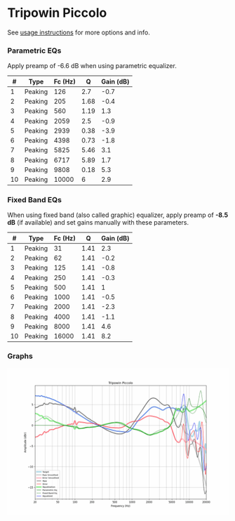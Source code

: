 # Tripowin Piccolo
See [usage instructions](https://github.com/jaakkopasanen/AutoEq#usage) for more options and info.

### Parametric EQs
Apply preamp of -6.6 dB when using parametric equalizer.

|   # | Type    |   Fc (Hz) |    Q |   Gain (dB) |
|-----|---------|-----------|------|-------------|
|   1 | Peaking |       126 | 2.7  |        -0.7 |
|   2 | Peaking |       205 | 1.68 |        -0.4 |
|   3 | Peaking |       560 | 1.19 |         1.3 |
|   4 | Peaking |      2059 | 2.5  |        -0.9 |
|   5 | Peaking |      2939 | 0.38 |        -3.9 |
|   6 | Peaking |      4398 | 0.73 |        -1.8 |
|   7 | Peaking |      5825 | 5.46 |         3.1 |
|   8 | Peaking |      6717 | 5.89 |         1.7 |
|   9 | Peaking |      9808 | 0.18 |         5.3 |
|  10 | Peaking |     10000 | 6    |         2.9 |

### Fixed Band EQs
When using fixed band (also called graphic) equalizer, apply preamp of **-8.5 dB** (if available) and set gains manually with these parameters.

|   # | Type    |   Fc (Hz) |    Q |   Gain (dB) |
|-----|---------|-----------|------|-------------|
|   1 | Peaking |        31 | 1.41 |         2.3 |
|   2 | Peaking |        62 | 1.41 |        -0.2 |
|   3 | Peaking |       125 | 1.41 |        -0.8 |
|   4 | Peaking |       250 | 1.41 |        -0.3 |
|   5 | Peaking |       500 | 1.41 |         1   |
|   6 | Peaking |      1000 | 1.41 |        -0.5 |
|   7 | Peaking |      2000 | 1.41 |        -2.3 |
|   8 | Peaking |      4000 | 1.41 |        -1.1 |
|   9 | Peaking |      8000 | 1.41 |         4.6 |
|  10 | Peaking |     16000 | 1.41 |         8.2 |

### Graphs
![](./Tripowin%20Piccolo.png)
